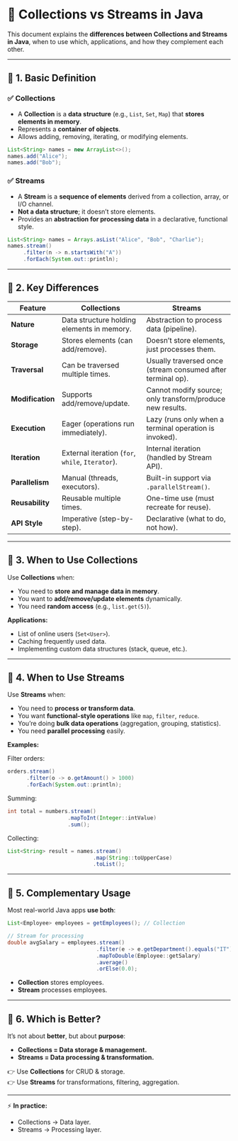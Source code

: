 # 📌 Collections vs Streams in Java

This document explains the **differences between Collections and Streams in Java**, when to use which, applications, and how they complement each other.

---

## 🔹 1. Basic Definition

### ✅ Collections
- A **Collection** is a **data structure** (e.g., `List`, `Set`, `Map`) that **stores elements in memory**.
- Represents a **container of objects**.
- Allows adding, removing, iterating, or modifying elements.

```java
List<String> names = new ArrayList<>();
names.add("Alice");
names.add("Bob");
```

### ✅ Streams
- A **Stream** is a **sequence of elements** derived from a collection, array, or I/O channel.
- **Not a data structure**; it doesn’t store elements.
- Provides an **abstraction for processing data** in a declarative, functional style.

```java
List<String> names = Arrays.asList("Alice", "Bob", "Charlie");
names.stream()
     .filter(n -> n.startsWith("A"))
     .forEach(System.out::println);
```

---

## 🔹 2. Key Differences

| Feature                  | **Collections**                                               | **Streams**                                                     |
|--------------------------|---------------------------------------------------------------|-----------------------------------------------------------------|
| **Nature**               | Data structure holding elements in memory.                   | Abstraction to process data (pipeline).                         |
| **Storage**              | Stores elements (can add/remove).                            | Doesn’t store elements, just processes them.                    |
| **Traversal**            | Can be traversed multiple times.                             | Usually traversed once (stream consumed after terminal op).     |
| **Modification**         | Supports add/remove/update.                                  | Cannot modify source; only transform/produce new results.       |
| **Execution**            | Eager (operations run immediately).                          | Lazy (runs only when a terminal operation is invoked).          |
| **Iteration**            | External iteration (`for`, `while`, `Iterator`).             | Internal iteration (handled by Stream API).                     |
| **Parallelism**          | Manual (threads, executors).                                 | Built-in support via `.parallelStream()`.                       |
| **Reusability**          | Reusable multiple times.                                     | One-time use (must recreate for reuse).                         |
| **API Style**            | Imperative (step-by-step).                                   | Declarative (what to do, not how).                              |

---

## 🔹 3. When to Use Collections

Use **Collections** when:
- You need to **store and manage data in memory**.
- You want to **add/remove/update elements** dynamically.
- You need **random access** (e.g., `list.get(5)`).

**Applications:**
- List of online users (`Set<User>`).
- Caching frequently used data.
- Implementing custom data structures (stack, queue, etc.).

---

## 🔹 4. When to Use Streams

Use **Streams** when:
- You need to **process or transform data**.
- You want **functional-style operations** like `map`, `filter`, `reduce`.
- You’re doing **bulk data operations** (aggregation, grouping, statistics).
- You need **parallel processing** easily.

**Examples:**

Filter orders:
```java
orders.stream()
      .filter(o -> o.getAmount() > 1000)
      .forEach(System.out::println);
```

Summing:
```java
int total = numbers.stream()
                   .mapToInt(Integer::intValue)
                   .sum();
```

Collecting:
```java
List<String> result = names.stream()
                           .map(String::toUpperCase)
                           .toList();
```

---

## 🔹 5. Complementary Usage

Most real-world Java apps **use both**:

```java
List<Employee> employees = getEmployees(); // Collection

// Stream for processing
double avgSalary = employees.stream()
                            .filter(e -> e.getDepartment().equals("IT"))
                            .mapToDouble(Employee::getSalary)
                            .average()
                            .orElse(0.0);
```

- **Collection** stores employees.
- **Stream** processes employees.

---

## 🔹 6. Which is Better?

It’s not about **better**, but about **purpose**:
- **Collections = Data storage & management.**
- **Streams = Data processing & transformation.**

👉 Use **Collections** for CRUD & storage.  
👉 Use **Streams** for transformations, filtering, aggregation.

---

⚡ **In practice:**
- Collections → Data layer.  
- Streams → Processing layer.
